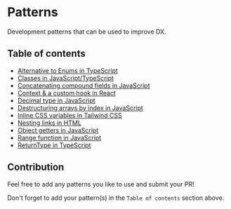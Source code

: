 # Patterns

Development patterns that can be used to improve DX.

## Table of contents

- [Alternative to Enums in TypeScript](alternative-to-enums-in-ts/)
- [Classes in JavaScript/TypeScript](classes-in-js-ts/)
- [Concatenating compound fields in JavaScript](concatenating-compound-fields-in-js/)
- [Context & a custom hook in React](context-hook-in-react/)
- [Decimal type in JavaScript](decimal-type-in-js/)
- [Destructuring arrays by index in JavaScript](destructuring-arrays-by-index-in-js/)
- [Inline CSS variables in Tailwind CSS](inline-css-variables-in-tailwind-css)
- [Nesting links in HTML](nesting-links-in-html/)
- [Object getters in JavaScript](object-getters-in-js/)
- [Range function in JavaScript](range-function-in-js/)
- [ReturnType in TypeScript](return-type-in-ts/)

## Contribution

Feel free to add any patterns you like to use and submit your PR!

Don't forget to add your pattern(s) in the `Table of contents` section above.
